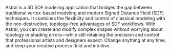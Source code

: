 Astral is a 3D SDF modeling application that bridges the gap between traditional vertex-based modeling and modern Signed Distance Field (SDF) techniques. It combines the flexibility and control of classical modeling with the non-destructive, topology-free advantages of SDF workflows. With Astral, you can create and modify complex shapes without worrying about topology or shading errors—while still retaining the precision and control that professional artists and designers expect. Change anything at any time, and keep your creative process fluid and intuitive.
